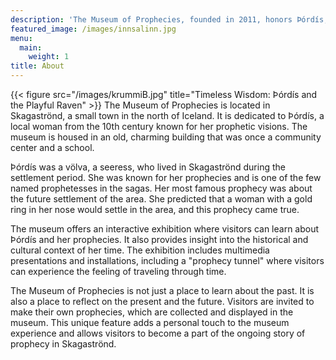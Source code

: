 ```yaml
---
description: 'The Museum of Prophecies, founded in 2011, honors Þórdís, the famed prophetess of Skagaströnd, encapsulating a thousand-year-old saga of prophecy and wisdom.'
featured_image: /images/innsalinn.jpg
menu:
  main:
    weight: 1
title: About
---
```

{{< figure src="/images/krummiB.jpg" title="Timeless Wisdom: Þórdís and the Playful Raven" >}}
The Museum of Prophecies is located in Skagaströnd, a small town in the north of Iceland. It is dedicated to Þórdís, a local woman from the 10th century known for her prophetic visions. The museum is housed in an old, charming building that was once a community center and a school.

Þórdís was a völva, a seeress, who lived in Skagaströnd during the settlement period. She was known for her prophecies and is one of the few named prophetesses in the sagas. Her most famous prophecy was about the future settlement of the area. She predicted that a woman with a gold ring in her nose would settle in the area, and this prophecy came true.

The museum offers an interactive exhibition where visitors can learn about Þórdís and her prophecies. It also provides insight into the historical and cultural context of her time. The exhibition includes multimedia presentations and installations, including a "prophecy tunnel" where visitors can experience the feeling of traveling through time.

The Museum of Prophecies is not just a place to learn about the past. It is also a place to reflect on the present and the future. Visitors are invited to make their own prophecies, which are collected and displayed in the museum. This unique feature adds a personal touch to the museum experience and allows visitors to become a part of the ongoing story of prophecy in Skagaströnd.
